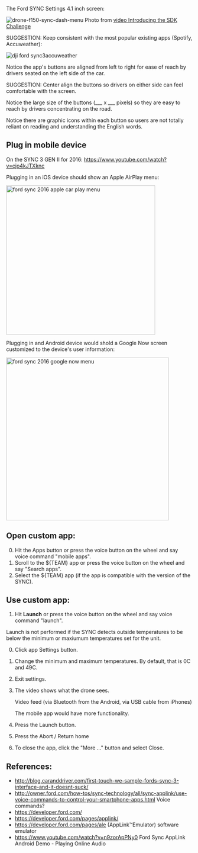 
The Ford SYNC Settings 4.1 inch screen:

![drone-f150-sync-dash-menu](https://cloud.githubusercontent.com/assets/300046/12867279/36fa7750-cc9e-11e5-860a-1a1dc193bdce.png)
Photo from <a target="_blank" href="https://www.youtube.com/watch?v=_kXoUsqzzMU">
video Introducing the SDK Challenge</a>

   SUGGESTION: Keep consistent with the most popular existing apps (Spotify, Accuweather):

   ![dji ford sync3accuweather](https://cloud.githubusercontent.com/assets/300046/12869696/54fb4882-ccdb-11e5-999c-d838c09b6e52.jpg)

   Notice the app's buttons are aligned from left to right for ease of reach by drivers seated on the left side of the car.

   SUGGESTION: Center align the buttons so drivers on either side can feel comfortable with the screen.

   Notice the large size of the buttons (___ x ___ pixels) so they are easy to reach by drivers concentrating on the road.

   Notice there are graphic icons within each button so users are not totally reliant on reading and understanding the English words.

## Plug in mobile device
On the SYNC 3 GEN II for 2016: https://www.youtube.com/watch?v=cjo4kJTXknc

Plugging in an iOS device should show an Apple AirPlay menu:

   <img width="403" alt="ford sync 2016 apple car play menu" src="https://cloud.githubusercontent.com/assets/300046/12874480/918b9ec4-cd89-11e5-839a-18ffe6bdc719.png">

Plugging in and Android device would shold a Google Now screen customized to the device's user information:

   <img width="440" alt="ford sync 2016 google now menu" src="https://cloud.githubusercontent.com/assets/300046/12874476/7de0b756-cd89-11e5-95fc-b64e000b8627.png">


## Open custom app:

0. Hit the Apps button or press the voice button on the wheel and say voice command "mobile apps".
1. Scroll to the ${TEAM} app or press the voice button on the wheel and say "Search apps".
2. Select the  ${TEAM} app (if the app is compatible with the version of the SYNC).

## Use custom app:

1. Hit <strong>Launch</strong> or press the voice button on the wheel and say voice command "launch".

  Launch is not performed if the SYNC detects outside temperatures to be below the minimum or maxiumum temperatures set for the unit.

0. Click app Settings button.
1. Change the minimum and maximum temperatures. By default, that is 0C and 49C.
1. Exit settings.
0. The video shows what the drone sees.

   Video feed (via Bluetooth from the Android, via USB cable from iPhones)

   The mobile app would have more functionality.

1. Press the Launch button.
2. Press the Abort / Return home
3. To close the app, click the "More ..." button and select Close.

## References:

 * http://blog.caranddriver.com/first-touch-we-sample-fords-sync-3-interface-and-it-doesnt-suck/
 * http://owner.ford.com/how-tos/sync-technology/all/sync-applink/use-voice-commands-to-control-your-smartphone-apps.html
    Voice commands?
 * https://developer.ford.com/
 * https://developer.ford.com/pages/applink/
 * https://developer.ford.com/pages/ale (AppLink™Emulator) software emulator
 * https://www.youtube.com/watch?v=n9zorApPNy0  Ford Sync AppLink Android Demo - Playing Online Audio
